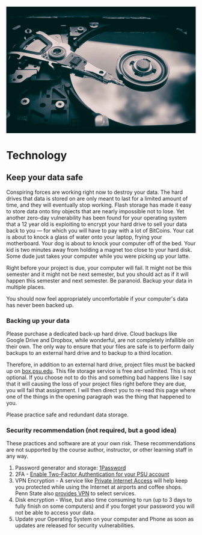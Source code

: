 ![Broken hard drive](/assets/technology.jpg)

# Technology

## Keep your data safe
Conspiring forces are working right now to destroy your data. The hard drives that data is stored on are only meant to last for a limited amount of time, and they will eventually stop working. Flash storage has made it easy to store data onto tiny objects that are nearly impossible not to lose. Yet another zero-day vulnerability has been found for your operating system that a 12 year old is exploiting to encrypt your hard drive to sell your data back to you — for which you will have to pay with a lot of BitCoins. Your cat is about to knock a glass of water onto your laptop, frying your motherboard. Your dog is about to knock your computer off of the bed. Your kid is two minutes away from holding a magnet too close to your hard disk. Some dude just takes your computer while you were picking up your latte. 

Right before your project is due, your computer will fail. It might not be this semester and it might not be next semester, but you should act as if it will happen this semester and next semester. Be paranoid. Backup your data in multiple places.

You should now feel appropriately uncomfortable if your computer's data has never been backed up.

### Backing up your data

Please purchase a dedicated back-up hard drive. Cloud backups like Google Drive and Dropbox, while wonderful, are not completely infallible on their own. The only way to ensure that your files are safe is to perform daily backups to an external hard drive and to backup to a third location.

Therefore, in addition to an external hard drive, project files must be backed up on [box.psu.edu](http://box.psu.edu). This file storage service is free and unlimited. This is not optional. If you choose not to do this and something bad happens like I say that it will causing the loss of your project files right before they are due, you will fail that assignment. I will then direct you to re-read this page where one of the things in the opening paragraph was the thing that happened to you.

Please practice safe and redundant data storage.

### Security recommendation (not required, but a good idea)

These practices and software are at your own risk. These recommendations are not supported by the course author, instructor, or other learning staff in any way.

1. Password generator and storage: [1Password](https://1password.com/)
2. 2FA - [Enable Two-Factor Authentication for your PSU account](http://www.identity.psu.edu/services/authentication-services/two-factor/self-service-portal/)
3. VPN Encryption - A service like [Private Internet Access](https://www.privateinternetaccess.com) will help keep you protected while using the Internet at airports and coffee shops. Penn State also [provides VPN](https://www.work.psu.edu/access/vpn/) to select services.
4. Disk encryption - Wise, but also time consuming to run (up to 3 days to fully finish on some computers) and if you forget your password you will not be able to access your data.
5. Update your Operating System on your computer and Phone as soon as updates are released for security vulnerabilities.
